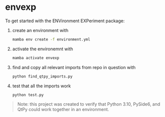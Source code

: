 # envexp

To get started with the ENVironment EXPeriment package:

1. create an environment with
   ```bash
   mamba env create -f environment.yml
   ```
2. activate the environemnt with
   ```bash
   mamba activate envexp
   ```
3. find and copy all relevant imports from repo in question with
   ```bash
   python find_qtpy_imports.py
   ```
4. test that all the imports work
   ```bash
   python test.py
   ```

> Note: this project was created to verify that Python 3.10, PySide6, and QtPy could work
> together in an environment.
